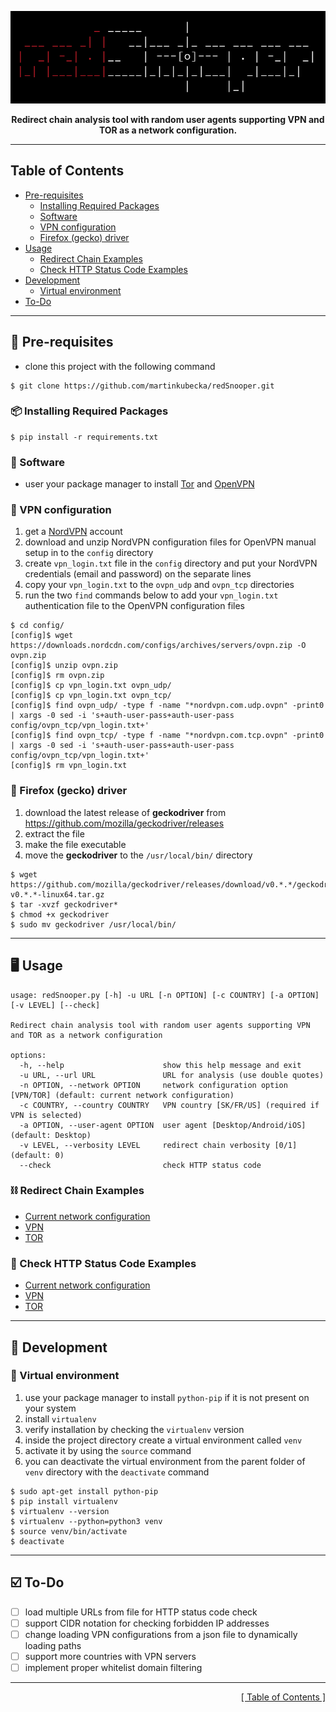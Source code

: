 <p align="center">
<img src="https://github.com/martinkubecka/redSnooper/blob/main/docs/banner.png" alt="Logo">
<p align="center"><b>Redirect chain analysis tool with random user agents supporting VPN and TOR as a network configuration.</b><br>
</p>

---
<h2 id="table-of-contents">Table of Contents</h2>

- [Pre-requisites](#memo-pre-requisites)
  - [Installing Required Packages](#package-installing-required-packages)
  - [Software](#floppy_disk-software)
  - [VPN configuration](#closed_lock_with_key-vpn-configuration)
  - [Firefox (gecko) driver](#fox_face-firefox-gecko-driver)
- [Usage](#desktop_computer-usage)
  - [Redirect Chain Examples](#chains-redirect-chain-examples)
  - [Check HTTP Status Code Examples](#traffic_light-check-http-status-code-examples)
- [Development](#toolbox-development)
  - [Virtual environment](#office-virtual-environment)
- [To-Do](#ballot_box_with_check-to-do)


---
## :memo: Pre-requisites

- clone this project with the following command

```
$ git clone https://github.com/martinkubecka/redSnooper.git
```

### :package: Installing Required Packages

```
$ pip install -r requirements.txt
```

### :floppy_disk: Software

- user your package manager to install [Tor](https://community.torproject.org/onion-services/setup/install/) and [OpenVPN](https://community.openvpn.net/openvpn/wiki/HOWTO#InstallingOpenVPN)

### :closed_lock_with_key: VPN configuration

1. get a [NordVPN](https://nordvpn.com/) account
2. download and unzip NordVPN configuration files for OpenVPN manual setup in to the `config` directory 
3. create `vpn_login.txt` file in the `config` directory and put your NordVPN credentials (email and password) on the separate lines
4. copy your `vpn_login.txt` to the `ovpn_udp` and `ovpn_tcp` directories
5. run the two `find` commands below to add your `vpn_login.txt` authentication file to the OpenVPN configuration files

```
$ cd config/
[config]$ wget https://downloads.nordcdn.com/configs/archives/servers/ovpn.zip -O ovpn.zip 
[config]$ unzip ovpn.zip
[config]$ rm ovpn.zip
[config]$ cp vpn_login.txt ovpn_udp/
[config]$ cp vpn_login.txt ovpn_tcp/
[config]$ find ovpn_udp/ -type f -name "*nordvpn.com.udp.ovpn" -print0 | xargs -0 sed -i 's+auth-user-pass+auth-user-pass config/ovpn_tcp/vpn_login.txt+'
[config]$ find ovpn_tcp/ -type f -name "*nordvpn.com.tcp.ovpn" -print0 | xargs -0 sed -i 's+auth-user-pass+auth-user-pass config/ovpn_tcp/vpn_login.txt+'
[config]$ rm vpn_login.txt
```

### :fox_face: Firefox (gecko) driver

1. download the latest release of **geckodriver** from https://github.com/mozilla/geckodriver/releases
2. extract the file
3. make the file executable
4. move the **geckodriver** to the `/usr/local/bin/` directory  

```
$ wget https://github.com/mozilla/geckodriver/releases/download/v0.*.*/geckodriver-v0.*.*-linux64.tar.gz
$ tar -xvzf geckodriver* 
$ chmod +x geckodriver
$ sudo mv geckodriver /usr/local/bin/
```

---
## :desktop_computer: Usage

```
usage: redSnooper.py [-h] -u URL [-n OPTION] [-c COUNTRY] [-a OPTION] [-v LEVEL] [--check]

Redirect chain analysis tool with random user agents supporting VPN and TOR as a network configuration

options:
  -h, --help                      show this help message and exit
  -u URL, --url URL               URL for analysis (use double quotes)
  -n OPTION, --network OPTION     network configuration option [VPN/TOR] (default: current network configuration)
  -c COUNTRY, --country COUNTRY   VPN country [SK/FR/US] (required if VPN is selected)
  -a OPTION, --user-agent OPTION  user agent [Desktop/Android/iOS] (default: Desktop)
  -v LEVEL, --verbosity LEVEL     redirect chain verbosity [0/1] (default: 0)
  --check                         check HTTP status code
```

### :chains: Redirect Chain Examples

- [Current network configuration](https://github.com/martinkubecka/redSnooper/blob/main/docs/redirect_chain/no_configuration_example.md)
- [VPN](https://github.com/martinkubecka/redSnooper/blob/main/docs/redirect_chain/vpn_example.md)
- [TOR](https://github.com/martinkubecka/redSnooper/blob/main/docs/redirect_chain/tor_example.md)

### :traffic_light: Check HTTP Status Code Examples

- [Current network configuration](https://github.com/martinkubecka/redSnooper/blob/main/docs/check/no_configuration_example.md)
- [VPN](https://github.com/martinkubecka/redSnooper/blob/main/docs/check/vpn_example.md)
- [TOR](https://github.com/martinkubecka/redSnooper/blob/main/docs/check/tor_example.md)


---
## :toolbox: Development

### :office: Virtual environment

1. use your package manager to install `python-pip` if it is not present on your system
3. install `virtualenv`
4. verify installation by checking the `virtualenv` version
5. inside the project directory create a virtual environment called `venv`
6. activate it by using the `source` command
7. you can deactivate the virtual environment from the parent folder of `venv` directory with the `deactivate` command

```
$ sudo apt-get install python-pip
$ pip install virtualenv
$ virtualenv --version
$ virtualenv --python=python3 venv
$ source venv/bin/activate
$ deactivate
```

---
## :ballot_box_with_check: To-Do

- [ ] load multiple URLs from file for HTTP status code check
- [ ] support CIDR notation for checking forbidden IP addresses
- [ ] change loading VPN configurations from a json file to dynamically loading paths
- [ ] support more countries with VPN servers 
- [ ] implement proper whitelist domain filtering

---

<div align="right">
<a href="#table-of-contents">[ Table of Contents ]</a>
</div>